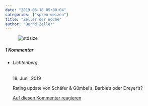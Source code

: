 ```yaml
---
date: "2019-06-18 05:00:04"
categories: ["spreu-weizen"]
title: "Zeller der Woche"
author: "Bernd Zeller"
---
```



<figure>
<img src="https://www.publicomag.com/wp-content/uploads/2019/06/ernster-Zustand.jpg" alt=stdsize>
</figure>


<!--more-->
<h5 class="comments-h">
1 Kommentar </h5>
<ul class="commentlist">
<li class="comment even thread-even depth-1 clearfix" id="li-comment-10925">
<h6 class="author">Lichtenberg</h6> <span class="date">18. Juni, 2019</span>



Rating update von Schäfer &amp; Gümbel&#8217;s, Barbie&#8217;s oder Dreyer&#8217;s?

<a rel="nofollow" class="comment-reply-link" href="#comment-10925" data-commentid="10925" data-postid="9113" data-belowelement="comment-10925" data-respondelement="respond" data-replyto="Antworte auf Lichtenberg" aria-label="Antworte auf Lichtenberg">Auf diesen Kommentar reagieren</a> 


</li>
</ul>
